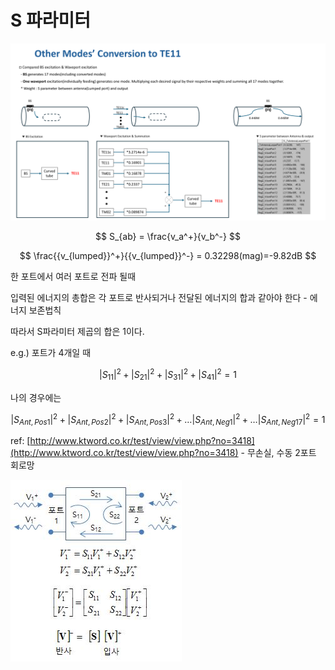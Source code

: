 # S 파라미터

![image.png](image.png)

$$
S_{ab} = \frac{v_a^+}{v_b^-} 
$$

$$
\frac{{v_{lumped}}^+}{{v_{lumped}}^-} = 0.32298(mag)=-9.82dB
$$

한 포트에서 여러 포트로 전파 될때 

입력된 에너지의 총합은 각 포트로 반사되거나 전달된 에너지의 합과 같아야 한다 - 에너지 보존법칙

따라서 S파라미터 제곱의 합은 1이다.

e.g.) 포트가 4개일 때

$$
|S_{11}|^2+|S_{21}|^2+|S_{31}|^2+|S_{41}|^2=1
$$

나의 경우에는 

$$
|S_{Ant,Pos1}|^2+|S_{Ant,Pos2}|^2+|S_{Ant,Pos3}|^2+ \ldots  |S_{Ant,Neg1}|^2+ \ldots  |S_{Ant,Neg17}|^2=1
$$

ref: [http://www.ktword.co.kr/test/view/view.php?no=3418](http://www.ktword.co.kr/test/view/view.php?no=3418) - 무손실, 수동 2포트 회로망 

![image.png](image%201.png)
